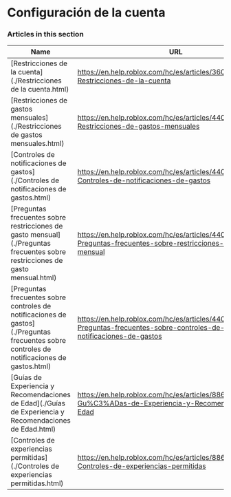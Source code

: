 # Configuración de la cuenta  
### Articles in this section
Name|URL
-|-
[Restricciones de la cuenta](./Restricciones de la cuenta.html) |https://en.help.roblox.com/hc/es/articles/360000375686-Restricciones-de-la-cuenta
[Restricciones de gastos mensuales](./Restricciones de gastos mensuales.html) |https://en.help.roblox.com/hc/es/articles/4409125091348-Restricciones-de-gastos-mensuales
[Controles de notificaciones de gastos](./Controles de notificaciones de gastos.html) |https://en.help.roblox.com/hc/es/articles/4409139163412-Controles-de-notificaciones-de-gastos
[Preguntas frecuentes sobre restricciones de gasto mensual](./Preguntas frecuentes sobre restricciones de gasto mensual.html) |https://en.help.roblox.com/hc/es/articles/4409558125460-Preguntas-frecuentes-sobre-restricciones-de-gasto-mensual
[Preguntas frecuentes sobre controles de notificaciones de gastos](./Preguntas frecuentes sobre controles de notificaciones de gastos.html) |https://en.help.roblox.com/hc/es/articles/4409296123796-Preguntas-frecuentes-sobre-controles-de-notificaciones-de-gastos
[Guías de Experiencia y Recomendaciones de Edad](./Guías de Experiencia y Recomendaciones de Edad.html) |https://en.help.roblox.com/hc/es/articles/8862768451604-Gu%C3%ADas-de-Experiencia-y-Recomendaciones-de-Edad
[Controles de experiencias permitidas](./Controles de experiencias permitidas.html) |https://en.help.roblox.com/hc/es/articles/8863284850196-Controles-de-experiencias-permitidas